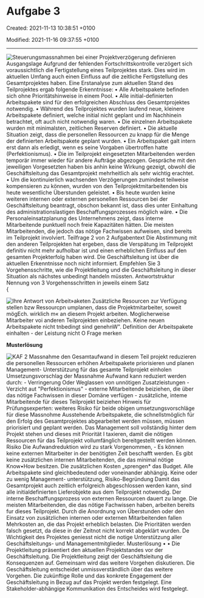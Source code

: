 # Aufgabe 3

Created: 2021-11-13 10:38:51 +0100

Modified: 2021-11-16 09:37:55 +0100

---

![Steuerungsmassnahmen bei einer Projektverzögerung definieren Ausgangslage Aufgrund der fehlenden Fortschrittskontrolle verzögert sich voraussichtlich die Fertigstellung eines Teilprojektes stark. Dies wird im aktuellen Umfang auch einen Einfluss auf die zeitliche Fertigstellung des Gesamtprojektes haben. Eine Erstanalyse zum aktuellen Stand des Teilprojektes ergab folgende Erkenntnisse: • Alle Arbeitspakete befinden sich ohne Prioritätshinweise in einem Pool. • Alle initial-definierten Arbeitspakete sind für den erfolgreichen Abschluss des Gesamtprojektes notwendig. • Während des Teilprojektes wurden laufend neue, kleinere Arbeitspakete definiert, welche initial nicht geplant und im Nachhinein betrachtet, oft auch nicht notwendig waren. • Die einzelnen Arbeitspakete wurden mit minimalsten, zeitlichen Reserven definiert. • Die aktuelle Situation zeigt, dass die personellen Ressourcen zu knapp für die Menge der definierten Arbeitspakete geplant wurden. • Ein Arbeitspaket galt intern erst dann als erledigt, wenn es seine Vorgaben übertroffen hatte (Perfektionismus). • Die im Teilprojekt eingesetzten Mitarbeitenden werden temporär immer wieder für andere Aufträge abgezogen. Gespräche mit den jeweiligen Vorgesetzten haben bis anhin keine Wirkung gezeigt, obwohl die Geschäftsleitung das Gesamtprojekt mehrheitlich als sehr wichtig erachtet. • Um die kontinuierlich wachsenden Verzögerungen zumindest teilweise kompensieren zu können, wurden von den Teilprojektmitarbeitenden bis heute wesentliche Überstunden geleistet. • Bis heute wurden keine weiteren internen oder externen personellen Ressourcen bei der Geschäftsleitung beantragt, obschon bekannt ist, dass dies unter Einhaltung des administrationslastigen Beschaffungsprozesses möglich wäre. • Die Personaleinsatzplanung des Unternehmens zeigt, dass interne Mitarbeitende punktuell noch freie Kapazitäten hätten. Die meisten Mitarbeitenden, die jedoch das nötige Fachwissen aufweisen, sind bereits im Teilprojekt involviert. Teilfrage 2 von 2 Aufgabentext Die Abstimmung mit den anderen Teilprojekten hat ergeben, dass die Verspätung im Teilprojekt definitiv nicht mehr aufholbar ist und einen erheblichen Einfluss auf den gesamten Projekterfolg haben wird. Die Geschäftsleitung ist über die aktuellen Erkenntnisse noch nicht informiert. Empfehlen Sie 3 Vorgehensschritte, wie die Projektleitung und die Geschäftsleitung in dieser Situation als nächstes unbedingt handeln müssten. Antwortstruktur Nennung von 3 Vorgehensschritten in jeweils einem Satz ](../media/S1_05_Prüfungsvorbereitung-Aufgabe-3-image1.png){



![Ihre Antwort von Arbeit»aketen Zusätzliche Resourcen zur Verfügung stellen bzw Ressourcpn umplanen, dass die Projektmitarbeiter, soweit mögEch. wirklich m« an diesem Projekt arbeiten. Moglicherweise Mitarbeiter voi anderen Teilprojekten einbeziehen. Keine neuen Arbeitspakete nicht tnbedingt sind genehnW". Definition der Arbeitspakete einhalten - der Leistung nicht O Frage merken ](../media/S1_05_Prüfungsvorbereitung-Aufgabe-3-image2.png)







**Musterlösung**

![KAF 2 Massnahme den Gesamtaufwand in diesem Teil projekt reduzieren die personellen Ressourcen erhöhen Arbeitspakete priorisieren und planen Management- Unterstützung für das gesamte Teilprojekt einholen Umsetzungsvorschlag der Massnahme Aufwand kann reduziert werden durch: - Verringerung Oder Weglassen von unnötigen Zusatzleistungen - Verzicht aut "Perfektionismus" - externe Mitarbeitende beiziehen, die über das nötige Fachwissen in dieser Domäne verfügen - zusätzliche, inteme Mitarbeitende für dieses Teilprojekt beiziehen Hinweis für Prüfungsexperten: weiteres Risiko für beide obigen umsetzungsvorschläge für diese Massnohme Ausstehende Arbeitspakete, die schnellstmöglich für den Erfolg des Gesamtprojektes abgearbeitet werden müssen, müssen priorisiert und geplant werden. Das Management soll vollständig hinter dem Projekt stehen und dieses mit Priorität I taxieren, damit die nötigen Ressourcen für das Teilprojekt vollumfänglich bereitgestellt werden können. Risiko Die Aufwandreduktion wird zu stark Vorgenommen, - Es können keine externen Mitarbeiter in der benötigten Zeit beschafft werden. Es gibt keine zusätzlichen internen Mitarbeitenden, die das minimal nötige Know•How besitzen. Die zusätzlichen Kosten „sprengen* das Budget. Alle Arbeitspakete sind gleichbedeutend oder voneinander abhängig. Keine oder zu wenig Management- unterstützung, Risiko-Begründung Damit das Gesamtprojekt auch zeitlich erfolgreich abgeschlossen werden kann, sind alle initialdefinierten Lieferobjekte aus dem Teilprojekt notwendig. Der interne Beschaffungsprozess von externen Ressourcen dauert zu lange. Die meisten Mitarbeitenden, die das nötige Fachwissen haben, arbeiten bereits fur dieses Teilprojekt. Durch die Anordnung von Überstunden oder den Einsatz von zusätzlichen internen oder externen Mitarbeitenden fallen Mehrkosten an, die das Projekt erheblich belasten. Die Prioritäten werden falsch gesetzt, da diese in der Zeitnot nicht korrekt abgeklärt wurden. De Wichtigkeit des Projektes geniesst nicht die notige Unterstützung aller Geschäftsleitungs- und Managementmitglieder. Musterlösung • • Die Projektleitung präsentiert den aktuellen Projektstandes vor der Geschäftsleitung. Die Projektleitung zeigt der Geschäftsleitung die Konsequenzen auf. Gemeinsam wird das weitere Vorgehen diskutieren. Die Geschäftsleitung entscheidet unmissverständlich über das weitere Vorgehen. Die zukünftige Rolle und das konkrete Engagement der Geschäftsleitung in Bezug auf das Projekt werden festgelegt. Eine Stakeholder-abhängige Kommunikation des Entscheides wird festgelegt. ](../media/S1_05_Prüfungsvorbereitung-Aufgabe-3-image3.png)





